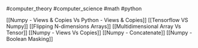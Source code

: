 #computer_theory #computer_science #math #python 

[[Numpy - Views & Copies Vs Python - Views & Copies]]
[[Tensorflow VS Numpy]]
[[Flipping N-dimensions Arrays]]
[[Multidimensional Array Vs Tensor]]
[[Numpy - Views Vs Copies]]
[[Numpy - Concatenate]]
[[Numpy - Boolean Masking]]